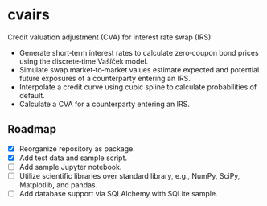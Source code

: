 # cvairs

Credit valuation adjustment (CVA) for interest rate swap (IRS):

* Generate short‑term interest rates to calculate zero‑coupon bond prices using the discrete‑time Vašíček model.
* Simulate swap market‑to‑market values estimate expected and potential future exposures of a counterparty entering an IRS.
* Interpolate a credit curve using cubic spline to calculate probabilities of default.
* Calculate a CVA for a counterparty entering an IRS.

## Roadmap

* [x] Reorganize repository as package.
* [x] Add test data and sample script.
* [ ] Add sample Jupyter notebook.
* [ ] Utilize scientific libraries over standard library, e.g., NumPy, SciPy, Matplotlib, and pandas.
* [ ] Add database support via SQLAlchemy with SQLite sample.
